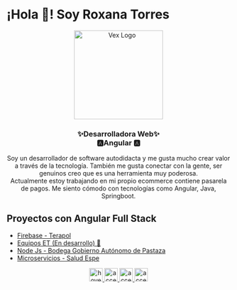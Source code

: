 


# ¡Hola 👋! Soy Roxana Torres

  <p align="center" width="300">
    <a target="_blank" rel="noopener noreferrer" href="https://github.com/RoxiLi" >
       <img    width="200px" style="max-width:100%;"  align="center"   src="https://data.whicdn.com/images/268710466/original.gif"  alt="Vex Logo">
    </a> 
  </p>
  <h3 align="center"> ✨Desarrolladora Web✨ <br>   🅰️Angular 🅰️ </h3>
  <p align="center">
  Soy un desarrollador de software autodidacta y me gusta mucho crear valor a través de la tecnología. También me gusta conectar con la gente, ser genuinos creo que es una herramienta muy poderosa.  <br>  Actualmente estoy trabajando en mi propio ecommerce contiene pasarela de pagos. Me siento cómodo con tecnologías como Angular, Java, Springboot.
  </p>

## Proyectos con Angular Full Stack
* [Firebase - Terapol](https://github.com/RoxiLi/proyectos-angularjs#terapol)
* [Equipos ET (En desarrollo) 🚀](https://github.com/RoxiLi/proyectos-angularjs#equipos-et)
* [Node Js - Bodega Gobierno Autónomo de Pastaza](https://github.com/RoxiLi/proyectos-angularjs#bodega-gobierno-autónomo-de-pastaza])
* [Microservicios - Salud Espe](https://github.com/RoxiLi/proyectos-angularjs#salud-espe)


<p align="center">
  <a target="_blank" rel="noopener noreferrer" href="mailto:roxanalitorres@gmail.com" >
       <img src="https://image.flaticon.com/icons/png/512/732/732200.png" width="30" title="hover text"> 
    </a> 
  <a target="_blank" rel="noopener noreferrer" href="https://twitter.com/Roxyliii" >
      <img src="https://image.flaticon.com/icons/png/512/1409/1409937.png" width="30" alt="accessibility text">
    </a> 
  <a target="_blank" rel="noopener noreferrer" href="https://www.instagram.com/roxanalitorres/" >
      <img src="https://image.flaticon.com/icons/png/512/1409/1409946.png" width="30" alt="accessibility text">
    </a> 
  <a target="_blank" rel="noopener noreferrer" href="https://www.linkedin.com/in/roxana-torres-530764182/" >
      <img src="https://image.flaticon.com/icons/png/512/174/174857.png" width="30" alt="accessibility text">
    </a> 
</p>
<!-- <p align="right">
  <img src="https://data.whicdn.com/images/268710466/original.gif" width="150" alt="accessibility text">
</p> -->

<!--  ![imagename](https://data.whicdn.com/images/268710466/original.gif) -->
<!--        <img    width="200px" style="max-width:100%;"  align="center"   src="https://image.freepik.com/free-vector/programmer-working-web-development-code-engineer-programming-python-php-java-script-computer_90220-249.jpg"  alt="Vex Logo">
 -->





